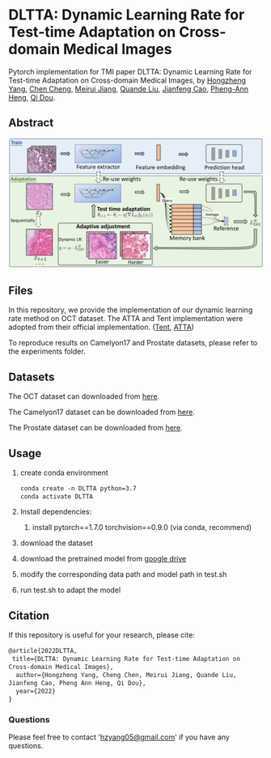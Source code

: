 # DLTTA: Dynamic Learning Rate for Test-time Adaptation on Cross-domain Medical Images
Pytorch implementation for TMI paper DLTTA: Dynamic Learning Rate for Test-time Adaptation on Cross-domain Medical Images, by [Hongzheng Yang](https://github.com/HongZhengYang), [Chen Cheng](https://cchen-cc.github.io/), [Meirui Jiang](https://meiruijiang.github.io/MeiruiJiang/), [Quande Liu](https://liuquande.github.io/),  [Jianfeng Cao](), [Pheng-Ann Heng](http://www.cse.cuhk.edu.hk/~pheng/), [Qi Dou](http://www.cse.cuhk.edu.hk/~qdou/).  

## Abstract



![](assets/Figure.png)

## Files

In this repository, we provide the implementation of our dynamic learning rate method on OCT dataset. The ATTA and Tent implementation were adopted from their official implementation. ([Tent](https://github.com/DequanWang/tent), [ATTA]())

To reproduce results on Camelyon17 and Prostate datasets, please refer to the experiments folder.

## Datasets

The OCT dataset can downloaded from [here](http://iacl.ece.jhu.edu/index.php?title=Resources). 

The Camelyon17 dataset can be downloaded from [here](https://wilds.stanford.edu/).

The Prostate dataset can be downloaded from [here](https://liuquande.github.io/SAML/).

## Usage

1. create conda environment
   
       conda create -n DLTTA python=3.7
       conda activate DLTTA
   
2. Install dependencies:

   1. install pytorch==1.7.0 torchvision==0.9.0 (via conda, recommend)

3. download the dataset

4. download the pretrained model from [google drive](https://drive.google.com/drive/folders/1-Y63KlYmBsEQp5vz3gm2IjdY8TOvidCA?usp=sharing)

5. modify the corresponding data path and model path in test.sh

6. run test.sh to adapt the model

## Citation

If this repository is useful for your research, please cite:

    @article{2022DLTTA,
     title={DLTTA: Dynamic Learning Rate for Test-time Adaptation on Cross-domain Medical Images},
      author={Hongzheng Yang, Cheng Chen, Meirui Jiang, Quande Liu, Jianfeng Cao, Pheng Ann Heng, Qi Dou},
      year={2022}
    }  

### Questions

Please feel free to contact 'hzyang05@gmail.com' if you have any questions. 

